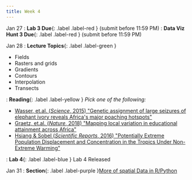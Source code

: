 ```yaml
---
title: Week 4
---
```


Jan 27
: **Lab 3 Due**{: .label .label-red } (submit before 11:59 PM)
: **Data Viz Hunt 3 Due**{: .label .label-red } (submit before 11:59 PM)

Jan 28
: **Lecture Topics**{: .label .label-green }
 - Fields
 - Rasters and grids
 - Gradients
 - Contours
 - Interpolation
 - Transects

: **Reading**{: .label .label-yellow } 
*Pick one of the following:*
 - [Wasser, et.al. (*Science*, 2015) "Genetic assignment of large seizures of elephant ivory reveals Africa's major poaching hotspots"
][1]
 - [Graetz, et.al. (*Nature*, 2018) "Mapping local variation in educational attainment across Africa"
][2]
 - [Hsiang & Sobel (*Scientific Reports*, 2016) "Potentially Extreme Population Displacement and Concentration in the Tropics Under Non-Extreme Warming"][3]

: **Lab 4**{: .label .label-blue } Lab 4 Released


Jan 31
: **Section**{: .label .label-purple }[More of spatial Data in R/Python](#)

[1]: https://www-science-org.stanford.idm.oclc.org/doi/10.1126/science.aaa2457 
[2]: https://www-nature-com.stanford.idm.oclc.org/articles/nature25761
[3]: https://www-nature-com.stanford.idm.oclc.org/articles/srep25697

